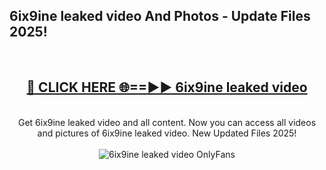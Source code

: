 <h2>6ix9ine leaked video And Photos - Update Files 2025!</h2>
<br>
<div align="center">
<h2><a href="https://betterlinks.top/A2PfLJ" rel="nofollow">🔴 CLICK HERE 🌐==►► 6ix9ine leaked video</a></h2>
<br>
Get 6ix9ine leaked video and all content. Now you can access all videos and pictures of 6ix9ine leaked video. New Updated Files 2025!
<br>
<br>
<a href="https://betterlinks.top/A2PfLJ" rel="nofollow" data-target="animated-image.originalLink"><img src="https://i.imgur.com/dJHk4Zq.gif" alt="6ix9ine leaked video OnlyFans" style="max-width: 100%; display: inline-block;" data-target="animated-image.originalImage"></a>
</div>
<br>